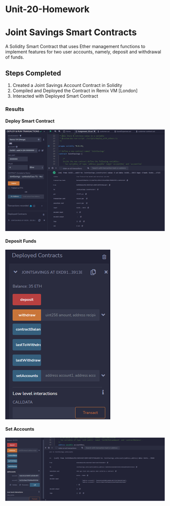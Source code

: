 # Unit-20-Homework
# Joint Savings Smart Contracts

A Solidity Smart Contract that uses Ether management functions to implement features for two user accounts, namely, deposit and withdrawal of funds.
<br />

## Steps Completed

1.	Created a Joint Savings Account Contract in Solidity
2.	Compiled and Deployed the Contract in Remix VM [London]
3.	Interacted with Deployed Smart Contract

### Results

#### Deploy Smart Contract

![Deploy](https://github.com/S-Avneet/Unit-20-Homework/blob/main/Images/Deploy.png?raw=true)

#### Deposit Funds

![Deposit35](https://github.com/S-Avneet/Unit-20-Homework/blob/main/Images/Deposit.png?raw=true)

#### Set Accounts

![SetAccounts](https://github.com/S-Avneet/Unit-20-Homework/blob/main/Images/setAccount.png?raw=true)

